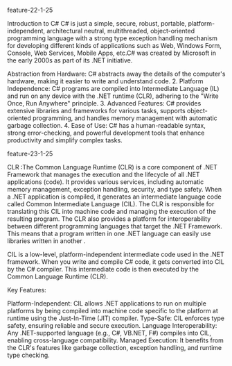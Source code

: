 feature-22-1-25 


Introduction to C# C# is just a simple, secure, robust, portable, platform-independent, architectural neutral, multithreaded, object-oriented programming language with a strong type exception handling mechanism for developing different kinds of applications such as Web, Windows Form, Console, Web Services, Mobile Apps, etc.C# was created by Microsoft in the early 2000s as part of its .NET initiative.

Abstraction from Hardware: C# abstracts away the details of the computer's hardware, making it easier to write and understand code. 
2. Platform Independence: C# programs are compiled into Intermediate Language (IL) and run on any device with the .NET runtime (CLR), adhering to the "Write Once, Run Anywhere" principle. 
3. Advanced Features: C# provides extensive libraries and frameworks for various tasks, supports object-oriented programming, and handles memory management with automatic garbage collection. 
4. Ease of Use: C# has a human-readable syntax, strong error-checking, and powerful development tools that enhance productivity and simplify complex tasks.

feature-23-1-25

CLR :The Common Language Runtime (CLR) is a core component of .NET Framework that manages the execution and the lifecycle of all .NET applications (code). It provides various services, including automatic memory management, exception handling, security, and type safety. When a .NET application is compiled, it generates an intermediate language code called Common Intermediate Language (CIL). The CLR is responsible for translating this CIL into machine code and managing the execution of the resulting program. The CLR also provides a platform for interoperability between different programming languages that target the .NET Framework. This means that a program written in one .NET language can easily use libraries written in another .



CIL is a low-level, platform-independent intermediate code used in the .NET framework. When you write and compile C# code, it gets converted into CIL by the C# compiler. This intermediate code is then executed by the Common Language Runtime (CLR).

Key Features:

Platform-Independent: CIL allows .NET applications to run on multiple platforms by being compiled into machine code specific to the platform at runtime using the Just-In-Time (JIT) compiler.
Type-Safe: CIL enforces type safety, ensuring reliable and secure execution.
Language Interoperability: Any .NET-supported language (e.g., C#, VB.NET, F#) compiles into CIL, enabling cross-language compatibility.
Managed Execution: It benefits from the CLR's features like garbage collection, exception handling, and runtime type checking.






